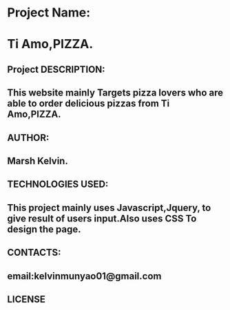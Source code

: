 <h1>Project Name:<h1>
  Ti Amo,PIZZA.

<h2>Project DESCRIPTION:<h2>
 This website mainly Targets pizza lovers who are able to 
 order delicious pizzas from Ti Amo,PIZZA.

<h2>AUTHOR:<h2>
 Marsh Kelvin.

<h2>TECHNOLOGIES USED:<h2>
 This project mainly uses Javascript,Jquery, to give result of 
 users input.Also uses CSS To design the page.

<h2>CONTACTS:<h2>
 email:kelvinmunyao01@gmail.com

<h2>LICENSE<h2>